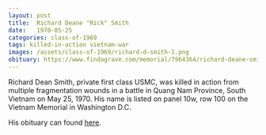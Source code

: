 ```yaml
---
layout: post
title:  Richard Deane "Rick" Smith
date:   1970-05-25
categories: class-of-1969
tags: killed-in-action vietnam-war
images: /assets/class-of-1969/richard-d-smith-1.png
obituary: https://www.findagrave.com/memorial/7964364/richard-deane-smith
---
```

Richard Dean Smith, private first class USMC, was killed in action from multiple fragmentation wounds in a battle in Quang Nam Province, South Vietnam on May 25, 1970. His name is listed on panel 10w, row 100 on the Vietnam Memorial in Washington D.C.

His obituary can found [here](https://www.findagrave.com/memorial/7964364/richard-deane-smith).
